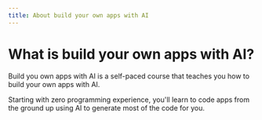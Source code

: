 ```yaml
---
title: About build your own apps with AI
---
```


# What is build your own apps with AI?

Build you own apps with AI is a self-paced course that teaches you how to build your own apps with AI.

Starting with zero programming experience, you'll learn to code apps from the ground up using AI to generate most of the code for you.

